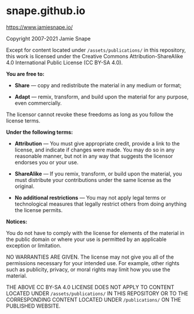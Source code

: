 # snape.github.io

<https://www.jamiesnape.io/>

Copyright 2007-2021 Jamie Snape

Except for content located under `/assets/publications/` in this repository,
this work is licensed under the Creative Commons Attribution-ShareAlike 4.0
International Public License (CC BY-SA 4.0).

**You are free to:**

* **Share** — copy and redistribute the material in any medium or format;

* **Adapt** — remix, transform, and build upon the material for any purpose,
  even commercially.

The licensor cannot revoke these freedoms as long as you follow the license
terms.

**Under the following terms:**

* **Attribution** — You must give appropriate credit, provide a link to the
  license, and indicate if changes were made. You may do so in any reasonable
  manner, but not in any way that suggests the licensor endorses you or your
  use.

* **ShareAlike** — If you remix, transform, or build upon the material, you must
  distribute your contributions under the same license as the original.

* **No additional restrictions** — You may not apply legal terms or
  technological measures that legally restrict others from doing anything the
  license permits.

**Notices:**

You do not have to comply with the license for elements of the material in the
public domain or where your use is permitted by an applicable exception or
limitation.

NO WARRANTIES ARE GIVEN. The license may not give you all of the permissions
necessary for your intended use. For example, other rights such as publicity,
privacy, or moral rights may limit how you use the material.

THE ABOVE CC BY-SA 4.0 LICENSE DOES NOT APPLY TO CONTENT LOCATED UNDER
`/assets/publications/` IN THIS REPOSITORY OR TO THE CORRESPONDING CONTENT
LOCATED UNDER `/publications/` ON THE PUBLISHED WEBSITE.
